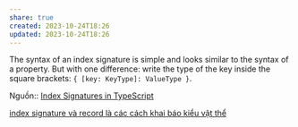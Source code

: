 ```yaml
---
share: true
created: 2023-10-24T18:26
updated: 2023-10-24T18:26
---
```

The syntax of an index signature is simple and looks similar to the syntax of a property. But with one difference: write the type of the key inside the square brackets: `{ [key: KeyType]: ValueType }`.

Nguồn:: [Index Signatures in TypeScript](https://dmitripavlutin.com/typescript-index-signatures/)

[index signature và record là các cách khai báo kiểu vật thể](./index%20signature%20v%C3%A0%20record%20l%C3%A0%20c%C3%A1c%20c%C3%A1ch%20khai%20b%C3%A1o%20ki%E1%BB%83u%20v%E1%BA%ADt%20th%E1%BB%83.md#) 